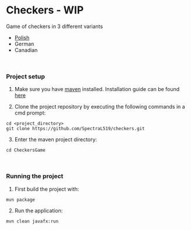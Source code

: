 # Checkers - WIP
Game of checkers in 3 different variants

* [Polish](https://pl.wikipedia.org/wiki/Warcaby_polskie)
* German
* Canadian

<br />

### Project setup

1. Make sure you have [maven](https://maven.apache.org/download.cgi) installed. Installation guide can be found [here](https://phoenixnap.com/kb/install-maven-windows)

2. Clone the project repository by executing the following commands in a cmd prompt:

```
cd <project_directory>
git clone https://github.com/SpectraL519/checkers.git
```

3. Enter the maven project directory:

```
cd CheckersGame
```

<br />

### Running the project

1. First build the project with:

```
mvn package
```

2. Run the application:

```
mvn clean javafx:run
```
